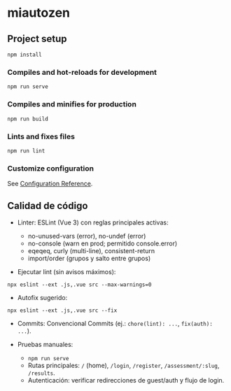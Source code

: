 # miautozen

## Project setup
```
npm install
```

### Compiles and hot-reloads for development
```
npm run serve
```

### Compiles and minifies for production
```
npm run build
```

### Lints and fixes files
```
npm run lint
```

### Customize configuration
See [Configuration Reference](https://cli.vuejs.org/config/).

## Calidad de código

- Linter: ESLint (Vue 3) con reglas principales activas:
  - no-unused-vars (error), no-undef (error)
  - no-console (warn en prod; permitido console.error)
  - eqeqeq, curly (multi-line), consistent-return
  - import/order (grupos y salto entre grupos)

- Ejecutar lint (sin avisos máximos):
```
npx eslint --ext .js,.vue src --max-warnings=0
```

- Autofix sugerido:
```
npx eslint --ext .js,.vue src --fix
```

- Commits: Convencional Commits (ej.: `chore(lint): ...`, `fix(auth): ...`).

- Pruebas manuales:
  - `npm run serve`
  - Rutas principales: `/` (home), `/login`, `/register`, `/assessment/:slug`, `/results`.
  - Autenticación: verificar redirecciones de guest/auth y flujo de login.
